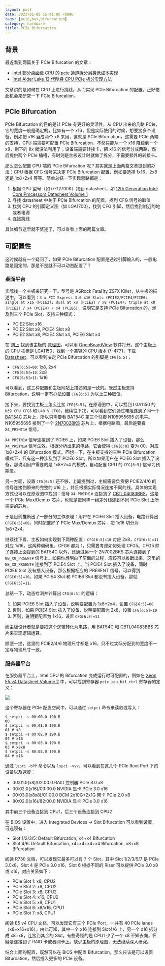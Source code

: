 ```yaml
---
layout: post
date: 2023-01-05 15:41:00 +0800
tags: [pcie,bus,bifurcation]
category: hardware
title: PCIe Bifurcation
---
```


## 背景

最近看到两篇关于 PCIe Bifurcation 的文章：

- [intel 部分桌面级 CPU 的 pcie 通道拆分另类低成本实现](https://www.bilibili.com/read/cv15596863)
- [Intel Alder Lake 12 代酷睿 CPU PCIe 拆分实现方法](https://www.bilibili.com/read/cv16530665)

文章讲的是如何在 CPU 上进行跳线，从而实现 PCIe Bifurcation 的配置。正好借此机会来研究一下 PCIe Bifurcation。

## PCIe Bifurcation

PCIe Bifurcation 的目的是让 PCIe 有更好的灵活性。从 CPU 出来的几路 PCIe，它的宽度一般是确定的，比如有一个 x16，但是实际使用的时候，想要接多个设备，例如把 x16 当成两个 x8 来用，这就是 PCIe Bifurcation。这需要 PCIe 两端的支持，CPU 端需要可配置 PCIe Bifurcation，不然只能从一个 x16 降级到一个 x8，剩下的 8x 就没法利用了；设备端需要转接卡，把 x16 的信号分成两路，然后提供两个 PCIe 插槽，有时则是主板设计时就做了拆分，不需要额外的转接卡。

那么怎么配置 CPU 端的 PCIe Bifurcation 呢？其实就是上面两篇文章提到的办法：CPU 根据 CFG 信号来决定 PCIe Bifurcation 配置，例如要选择 1x16，2x8 还是 1x8+2x4 等等。简单总结一下实现思路都是：

1. 根据 CPU 型号（如 i7-12700K）找到 datasheet，如 [12th Generation Intel Core Processors Datasheet Volume 1](https://cdrdv2.intel.com/v1/dl/getContent/655258)
2. 寻找 datasheet 中关于 PCIe Bifurcation 的配置，找到 CFG 信号的取值
3. 找到 CPU 的引脚定义图（如 LGA1700），找到 CFG 引脚，然后找到附近的地或者电源
4. 连接跳线

具体细节这里就不赘述了，可以查看上面的两篇文章。

## 可配置性

这时候就有一个疑问了，如果 PCIe Bifurcation 配置是通过引脚输入的，一般电路是固定的，那是不是就不可以动态配置了？

### 桌面平台

实际找一个主板来研究一下。型号是 ASRock Fatal1ty Z97X Killer，从主板的描述中，可以看到：`3 x PCI Express 3.0 x16 Slots (PCIE2/PCIE4/PCIE6: single at x16 (PCIE2); dual at x8 (PCIE2) / x8 (PCIE4); triple at x8 (PCIE2) / x4 (PCIE4) / x4 (PCIE6)`，说明它是支持 PCIe Bifurcation 的，涉及到三个 PCIe Slot，支持三种模式：

- PCIE2 Slot x16
- PCIE2 Slot x8, PCIE4 Slot x8
- PCIE2 Slot x8, PCIE4 Slot x4, PCIE6 Slot x4

在 [网上](https://schematic-x.blogspot.com/2018/04/asus-pack-198-files.html) 找到该主板的 [原理图](https://drive.google.com/file/d/1j9tUFJ7n60OLIoboVuPIWZA9cNJtwsCt/view)，可以用 [OpenBoardView](https://github.com/OpenBoardView/OpenBoardView) 软件打开。这个主板上的 CPU 插槽是 LGA1150，找到一个兼容的 CPU 版本 i7-4771，下载 [Datasheet](https://cdrdv2.intel.com/v1/dl/getcontent/328897)，可以看到决定 PCIe Bifurcation 的引脚是 `CFG[6:5]`：

- `CFG[6:5]=00`: 1x8, 2x4
- `CFG[6:5]=10`: 2x8
- `CFG[6:5]=11`: 1x16

可以看到，这三种配置和主板网站上描述的是一致的。既然主板支持 Bifurcation，说明一定有办法设置 `CFG[6:5]` 为以上三种取值。

接下来，要找到主板上怎么连接 `CFG[6:5]`。在原理图中，可以找到 LGA1150 的 `U39 CPU_CFG5` 和 `U40 V_CFG6`，继续往下找，可以看到它们通过电阻连到了同一个 [BAT54C](https://www.vishay.com/docs/85508/bat54.pdf) 芯片上，所以只需要看 BAT54C 第三个引脚 N105955695 的电平。N105955695 接到了一个 [2N7002BKS](https://assets.nexperia.com/documents/data-sheet/2N7002BKS.pdf) 芯片上，根据电路图，最后是要看 `X4_PRSNT1#` 信号。

`X4_PRSTN1#` 信号连接到了 PCIE6 上，如果 PCIE6 Slot 插入了设备，那么 `X4_PRSTN1#` 信号生效，根据分析出来的电路，它会使得 `CFG[6:0]` 变为 00，对应 1x8+2x4 的 Bifurcation 模式。回想一下，在主板支持的三种 PCIe Bifurcation 模式下，只有这一种涉及到了 PCIE6 Slot。所以如果用户在 PCIE6 Slot 插入了设备，那说明用户需要的是 1x8+2x4 的模式，自动配置 CPU 的 `CFG[6:5]` 信号为预期值。

另一方面，设置 `CFG[6:5]` 还不够，上面提到过，主板需要负责把 PCIE2/4/6 的信号连接到原来的完整的 x16 上，并且根据实际情况连接不同的线。具体的实现方式也可以在原理图中找到：信号 `X4_PRSTN1#` 连接到了 [CBTL04083BBS](https://www.nxp.com.cn/docs/en/data-sheet/CBTL04083A_CBTL04083B.pdf)，这是一个 PCIe Mux/Demux 芯片，也就是把同样一组差分线连到不同 PCIe Slot 上所需要的芯片。

于是目前推断出了一部分的工作原理：用户在 PCIE6 Slot 插入设备，电路计算出 `CFG[6:5]=00`，同时配置好了 PCIe Mux/Demux 芯片，把 1x16 切分为 1x8+2x4。

继续往下看，主板如何实现剩下两种配置：`CFG[6:5]=10` 对应 2x8，`CFG[6:5]=11` 对应 1x16。这两种编码里，CFG6 都为 1，只需要考虑如何处理 CFG5。CFG5 除了连接上面提到的 BAT54C 以外，还通过另一个 2N7002BKS 芯片连接到了 `NB_X8_PRSENT#` 信号上。如果你想明白了前面的过程，应该可以推断出来，这里的 `NB_X8_PRSENT#` 连接到了 PCIE4 Slot 上。当 PCIE4 Slot 插入了设备，同时 PCIE6 Slot 没有插入设备，那么根据相应的 PRESENT 信号，可以得到 `CFG[6:5]=10`。如果 PCIE4 Slot 和 PCIE6 Slot 都没有插入设备，那就 `CFG[6:5]=11`。

总结一下，动态检测并计算出 `CFG[6:5]` 的逻辑：

1. 如果 PCIE6 Slot 插入了设备，说明要配置为 1x8+2x4，设置 `CFG[6:5]=00`
2. 否则，如果 PCIE4 Slot 插入了设备，说明要配置为 2x8，设置 `CFG[6:5]=10`
3. 否则，说明要配置为 1x16，设置 `CFG[6:5]=11`

而主板设计者就是要把这个逻辑转化为电路，用 BAT54C 和 CBTL04083BBS 芯片来实现逻辑运算。

顺便一提，这里的 PCIE2/4/6 物理尺寸都是 x16，只不过实际分配到的宽度不一定与物理尺寸一致。

### 服务器平台

在服务器平台上，Intel CPU 的 Bifurcation 变成运行时可配置的，例如在 [Xeon E5 v4 Datasheet Volume 2](https://cdrdv2-public.intel.com/333810/xeon-e5-v4-datasheet-vol-2.pdf) 中，可以找到寄存器 `pcie_iou_bif_ctrl` 寄存器的定义：

![](/images/pcie_bifurcation.png)

这个寄存器在 PCIe 配置空间中，可以通过 `setpci` 命令来读取或写入：

```shell
$ setpci -s 00:00.0 190.B
00
$ setpci -s 00:01.0 190.B
01 # x8
$ setpci -s 00:02.0 190.B
04 # x16
$ setpci -s 00:03.0 190.B
03 # x8x8
$ setpci -s 80:02.0 190.B
04 # x16
```

通过 `lspci -bPP` 命令以及 `lspci -vvv`，可以看到在这几个 PCIe Root Port 下的设备以及速度：

- 00:01.0(x8)/02:00.0 RAID 控制器 PCIe 3.0 x8
- 00:02.0(x16)/03:00.0 NVIDIA 显卡 PCIe 3.0 x16
- 00:03.0(x8x8)/01:00.0 BCM 2x10G+2x1G 网卡 PCIe 2.0 x8
- 80:02.0(x16)/82:00.0 NVIDIA 显卡 PCIe 3.0 x16

其中前三个设备连接到 CPU1，后三个设备连接到 CPU2

在 BIOS 设置中，进入 Integrated Devices -> Slot Bifurcation 可以看到设置，可选项有：

- Slot 1/2/3/5: Default Bifurcation, x4+x4 Bifurcation
- Slot 4/6: Default Bifurcation, x4+x4+x4+x4 Bifurcation, x8+x8 Bifurcation

阅读 R730 文档，可以发现它最多可以有 7 个 Slot，其中 Slot 1/2/3/5/7 是 PCIe 3.0x8，Slot 4 是 PCIe 3.0 x16，Slot 6 根据不同的 Riser 可以提供 PCIe 3.0 x8 或 x16，对应关系如下：

- PCIe Slot 1: x8, CPU2
- PCIe Slot 2: x8, CPU2
- PCIe Slot 3: x8, CPU2
- PCIe Slot 4: x16, CPU2
- PCIe Slot 5: x8, CPU1
- PCIe Slot 6: x8/x16, CPU1
- PCIe Slot 7: x8, CPU1

阅读 E5 v4 CPU 文档，可以发现它有三个 PCIe Port，一共有 40 PCIe lanes（x8+x16+x16）。由此可知，其中一个 x16 连接到 Slot4/6 上，另一个 x16 拆分成 x8+x8，连接到其余的 Slot。有些奇怪的是 CPU1 少了一个 x8 不知去向，怀疑是连接到了 RAID 卡或者网卡上。缺少主板的原理图，无法继续深入研究。

结合上面的配置，既然可以在 BIOS 中配置 Bifurcation，那么应该是可以设置 Bifurcation，然后插入更多的 PCIe 设备。